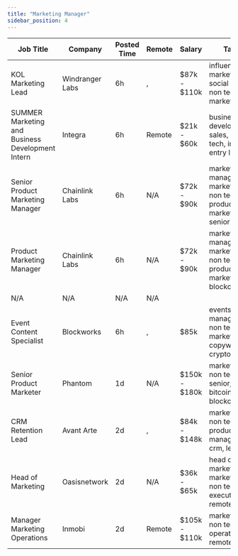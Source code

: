 ```yaml
---
title: "Marketing Manager"
sidebar_position: 4
---
```


| Job Title | Company | Posted Time | Remote | Salary | Tags | Apply Link |
|-----------|---------|-------------|--------|--------|------|------------|
| KOL Marketing Lead | Windranger Labs | 6h | , | $87k - $110k | influencer marketing, social media, non tech, kol, marketing | [Apply](https://web3.career/kol-marketing-lead-windrangerlabs/112073) |
| SUMMER Marketing and Business Development Intern | Integra | 6h | Remote | $21k - $60k | business development, sales, non tech, intern, entry level | [Apply](https://web3.career/summer-marketing-and-business-development-intern-integra/95750) |
| Senior Product Marketing Manager | Chainlink Labs | 6h | N/A | $72k - $90k | marketing manager, marketing, non tech, product marketing, senior | [Apply](https://web3.career/senior-product-marketing-manager-chainlinklabs/112045) |
| Product Marketing Manager | Chainlink Labs | 6h | N/A | $72k - $90k | marketing manager, marketing, non tech, product marketing, blockchain | [Apply](https://web3.career/product-marketing-manager-chainlinklabs/112044) |
| N/A | N/A | N/A | N/A |  |  | [Apply](https://web3.career/metana) |
| Event Content Specialist | Blockworks | 6h | , | $85k | events manager, non tech, marketing, copywriting, crypto | [Apply](https://web3.career/event-content-specialist-blockworks/112041) |
| Senior Product Marketer | Phantom | 1d | N/A | $150k - $180k | marketing, non tech, senior, bitcoin, blockchain | [Apply](https://web3.career/senior-product-marketer-phantom/111300) |
| CRM Retention Lead | Avant Arte | 2d | , | $84k - $148k | marketing, non tech, product manager, crm, lead | [Apply](https://web3.career/crm-retention-lead-avantarte/110934) |
| Head of Marketing | Oasisnetwork | 2d | N/A | $36k - $65k | head of marketing, marketing, non tech, executive, remote | [Apply](https://web3.career/head-of-marketing-oasisnetwork/73767) |
| Manager Marketing Operations | Inmobi | 2d | Remote | $105k - $110k | marketing, non tech, operations, remote | [Apply](https://web3.career/manager-marketing-operations-inmobi/99742) |
